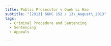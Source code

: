 ```yaml
---
title: Public Prosecutor v Quek Li Hao
subtitle: "[2013] SGHC 152 / 13\_August\_2013"
tags:
  - Criminal Procedure and Sentencing
  - Sentencing
  - Appeals

---
```


